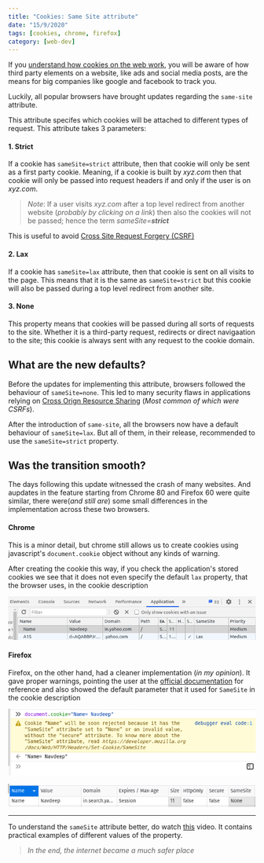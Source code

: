 ```yaml
---
title: "Cookies: Same Site attribute"
date: "15/9/2020"
tags: [cookies, chrome, firefox]
category: [web-dev]
---
```


If you [understand how cookies on the web work](/cookie), you will be aware of how third party elements on a website, like ads and social media posts, are the means for big companies like google and facebook to track you.

Luckily, all popular browsers have brought updates regarding the `same-site` attribute. 

This attribute specifes which cookies will be attached to different types of request.
This attribute takes 3 parameters:

#### 1. Strict
If a cookie has `sameSite=strict` attribute, then that cookie will only be sent as a first party cookie. Meaning, if a cookie is built by _xyz.com_ then that cookie will only be passed into request headers if and only if the user is on _xyz.com_.
>*Note*: If a user visits _xyz.com_ after a top level redirect from another website (_probably by clicking on a link_) then also the cookies will not be passed; hence the term _sameSite=**strict**_

This is useful to avoid [Cross Site Request Forgery (CSRF)](https://www.youtube.com/watch?v=vRBihr41JTo)

#### 2. Lax
If a cookie has `sameSite=lax` attribute, then that cookie is sent on all visits to the page. This means that it is the same as `sameSite=strict` but this cookie will also be passed during a top level redirect from another site.

#### 3. None
This property means that cookies will be passed during all sorts of requests to the site. Whether it is a third-party request, redirects or direct navigaation to the site; this cookie is always sent with any request to the cookie domain.



## What are the new defaults?
Before the updates for implementing this attribute, browsers followed the behaviour of `sameSite=none`. This led to many security flaws in applications relying on [Cross Orign Resource Sharing](https://www.youtube.com/watch?v=Ka8vG5miErk&t=740s) (_Most common of which were CSRFs_).

After the introduction of `same-site`, all the browsers now have a default behaviour of `sameSite=lax`. But all of them, in their release, recommended to use the `sameSite=strict` property.

## Was the transition smooth?
The days following this update witnessed the crash of many websites. And aupdates in the feature starting from Chrome 80 and Firefox 60 were quite similar, there were(_and still are_) some small differences in the implementation across these two browsers.

#### Chrome
This is a minor detail, but chrome still allows us to create cookies using javascript's `document.cookie` object without any kinds of warning. 

After creating the cookie this way, if you check the application's stored cookies we see that it does not even specify the default `lax` property, that the browser uses, in the cookie description

![Console-image](chrome-application.png)


#### Firefox
Firefox, on the other hand, had a cleaner implementation (_in my opinion_). It gave proper warnings, pointing the user at the [official documentation](https://developer.mozilla.org/en-US/docs/Web/HTTP/Headers/Set-Cookie/SameSite) for reference and also showed the default parameter that it used for `SameSite` in the cookie description

![Console-image](firefox-console.png)

![Console-image](firefox-application.png)

---
To understand the `sameSite` attribute better, do watch [this](https://www.youtube.com/watch?v=LjP-0d6-5Ew) video. It contains practical examples of different values of the property.

> *_In the end, the internet became a much safer place_*